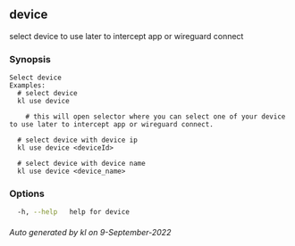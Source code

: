 ## device

select device to use later to intercept app or wireguard connect

### Synopsis

```
Select device
Examples:
  # select device
  kl use device

	# this will open selector where you can select one of your device to use later to intercept app or wireguard connect.

  # select device with device ip
  kl use device <deviceId>

  # select device with device name
  kl use device <device_name>

```

### Options

```bash
  -h, --help   help for device
```



###### Auto generated by kl on 9-September-2022
